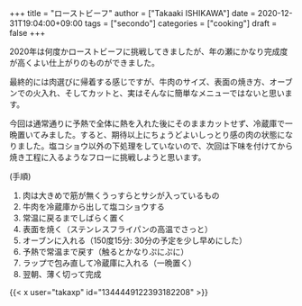 +++
title = "ローストビーフ"
author = ["Takaaki ISHIKAWA"]
date = 2020-12-31T19:04:00+09:00
tags = ["secondo"]
categories = ["cooking"]
draft = false
+++

2020年は何度かローストビーフに挑戦してきましたが、年の瀬にかなり完成度が高くよい仕上がりのものができました。  

最終的には肉選びに帰着する感じですが、牛肉のサイズ、表面の焼き方、オーブンでの火入れ、そしてカットと、実はそんなに簡単なメニューではないと思います。  

今回は通常通りに予熱で全体に熱を入れた後にそのままカットせず、冷蔵庫で一晩置いてみました。すると、期待以上にちょうどよいしっとり感の肉の状態になりました。塩コショウ以外の下処理をしていないので、次回は下味を付けてから焼き工程に入るようなフローに挑戦しようと思います。  

(手順)  

1.  肉は大きめで筋が無くうっすらとサシが入っているもの
2.  牛肉を冷蔵庫から出して塩コショウする
3.  常温に戻るまでしばらく置く
4.  表面を焼く（ステンレスフライパンの高温でさっと）
5.  オーブンに入れる（150度15分: 30分の予定を少し早めにした）
6.  予熱で常温まで戻す（触るとかなりぷにぷに）
7.  ラップで包み直して冷蔵庫に入れる（一晩置く）
8.  翌朝、薄く切って完成

{{< x user="takaxp" id="1344449122393182208" >}}
